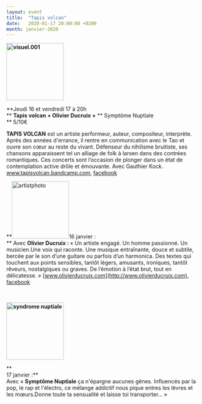 ```yaml
---
layout: event
title:  "Tapis volcan"
date:   2020-01-17 20:00:00 +0200
month: janvier-2020
---
```

**<img class=" size-thumbnail wp-image-7145 alignleft" src="http://localhost/wpagendarts/wp-content/uploads/2019/10/visuel.001.jpeg?w=150" alt="visuel.001" width="150" height="150" srcset="http://localhost/wpagendarts/wp-content/uploads/2019/10/visuel.001.jpeg 1049w, http://localhost/wpagendarts/wp-content/uploads/2019/10/visuel.001-300x300.jpeg 300w, http://localhost/wpagendarts/wp-content/uploads/2019/10/visuel.001-1024x1024.jpeg 1024w, http://localhost/wpagendarts/wp-content/uploads/2019/10/visuel.001-150x150.jpeg 150w, http://localhost/wpagendarts/wp-content/uploads/2019/10/visuel.001-768x768.jpeg 768w" sizes="(max-width: 150px) 100vw, 150px" />**

**Jeudi 16 et vendredi 17 à 20h  
** **Tapis volcan + Olivier Ducruix +** ** Symptôme Nuptiale  
** <span style="font-weight:400;">5/10€</span>

**TAPIS VOLCAN** <span style="font-weight:400;">est un artiste performeur, auteur, compositeur, interprète. Après des années d'errance, il rentre en communication avec le Tao et ouvre son cœur au reste du vivant. Défenseur du nihilisme bruitiste, ses chansons apparaissent tel un alliage de folk à larsen dans des contrées romantiques. Ces concerts sont l’occasion de plonger dans un état de contemplation active drôle et émouvante. Avec Gauthier Kock. </span>[<span style="font-weight:400;">www.tapisvolcan.bandcamp.com</span>](http://www.tapisvolcan.bandcamp.com)<span style="font-weight:400;">, </span>[<span style="font-weight:400;">facebook</span>](https://www.facebook.com/TapisVolcan)

**<img class=" size-thumbnail wp-image-7146 alignleft" src="http://localhost/wpagendarts/wp-content/uploads/2019/10/artistphoto.jpg?w=150" alt="artistphoto" width="150" height="150" />16 janvier :  
** Avec <b style="color:var(--color-text);">Olivier Ducruix : </b><span style="font-weight:400;">« Un artiste engagé. Un homme passionné. Un musicien.Une voix qui raconte. Une musique entraînante, douce et subtile, bercée par le son d’une guitare ou parfois d’un harmonica. Des textes qui touchent aux points sensibles, tantôt légers, amusants, ironiques, tantôt rêveurs, nostalgiques ou graves. De l’émotion à l’état brut, tout en délicatesse. » </span>[www.olivierducruix.com](http://www.olivierducruix.com)<span style="font-weight:400;">, </span>[facebook](https://www.facebook.com/olivierducruixchanson/)

&nbsp;

**<img class=" size-thumbnail wp-image-7147 alignleft" src="http://localhost/wpagendarts/wp-content/uploads/2019/10/syndrome-nuptiale.jpg?w=150" alt="syndrome nuptiale" width="150" height="150" srcset="http://localhost/wpagendarts/wp-content/uploads/2019/10/syndrome-nuptiale.jpg 794w, http://localhost/wpagendarts/wp-content/uploads/2019/10/syndrome-nuptiale-300x300.jpg 300w, http://localhost/wpagendarts/wp-content/uploads/2019/10/syndrome-nuptiale-150x150.jpg 150w, http://localhost/wpagendarts/wp-content/uploads/2019/10/syndrome-nuptiale-768x768.jpg 768w" sizes="(max-width: 150px) 100vw, 150px" />**

**  
17 janvier :** <span style="font-weight:400;"><br /> </span><span style="font-weight:400;">Avec « </span>**Symptôme Nuptiale** <span style="font-weight:400;">ça n'épargne aucunes gênes. Influencés par la pop, le rap et l'électro, ce mélange addictif nous pique entres les lèvres et les mœurs.Donne toute ta sensualité et laisse toi transporter... »</span>